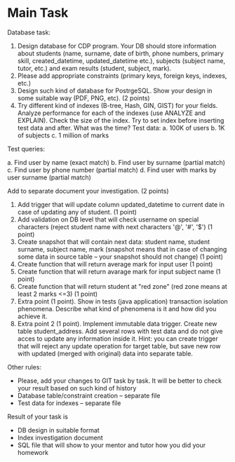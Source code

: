 # Main Task

Database task:

1. Design database for CDP program. Your DB should store information about students (name, surname, date of birth, phone numbers, primary skill, created_datetime, updated_datetime etc.), subjects (subject name, tutor, etc.) and exam results (student, subject, mark).
2. Please add appropriate constraints (primary keys, foreign keys, indexes, etc.)
3. Design such kind of database for PostrgeSQL. Show your design in some suitable way (PDF, PNG, etc). (2 points)
4. Try different kind of indexes (B-tree, Hash, GIN, GIST) for your fields. Analyze performance for each of the indexes (use ANALYZE and EXPLAIN). Check the size of the index. Try to set index before inserting test data and after. What was the time? Test data:
    a. 100K of users
    b. 1K of subjects
    c. 1 million of marks

Test queries:

a. Find user by name (exact match)
b. Find user by surname (partial match)
c. Find user by phone number (partial match)
d. Find user with marks by user surname (partial match)

Add to separate document your investigation. (2 points)

1. Add trigger that will update column updated_datetime to current date in case of updating any of student. (1 point)
2. Add validation on DB level that will check username on special characters (reject student name with next characters '@', '#', '$') (1 point)
3. Create snapshot that will contain next data: student name, student surname, subject name, mark (snapshot means that in case of changing some data in source table – your snapshot should not change) (1 point)
4. Create function that will return average mark for input user (1 point)
5. Create function that will return avarage mark for input subject name (1 point)
6. Create function that will return student at "red zone" (red zone means at least 2 marks <=3) (1 point)
7. Extra point (1 point). Show in tests (java application) transaction isolation phenomena. Describe what kind of phenomena is it and how did you achieve it.
8. Extra point 2 (1 point). Implement immutable data trigger. Create new table student_address. Add several rows with test data and do not give acces to update any information inside it. Hint: you can create trigger that will reject any update operation for target table, but save new row with updated (merged with original) data into separate table.

Other rules:

* Please, add your changes to GIT task by task. It will be better to check your result based on such kind of history
* Database table/constraint creation – separate file
* Test data for indexes – separate file

Result of your task is

* DB design in suitable format
* Index investigation document
* SQL file that will show to your mentor and tutor how you did your homework
